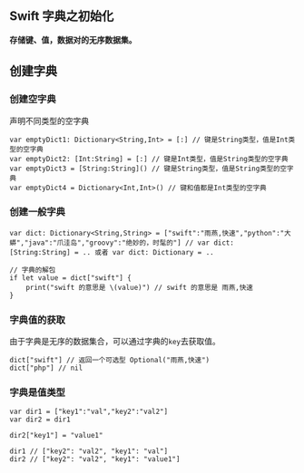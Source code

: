 ## Swift 字典之初始化

**存储键、值，数据对的无序数据集。**

## 创建字典

### 创建空字典
声明不同类型的空字典
```
var emptyDict1: Dictionary<String,Int> = [:] // 键是String类型，值是Int类型的空字典
var emptyDict2: [Int:String] = [:] // 键是Int类型，值是String类型的空字典
var emptyDict3 = [String:String]() // 键是String类型，值是String类型的空字典
var emptyDict4 = Dictionary<Int,Int>() // 键和值都是Int类型的空字典
```

### 创建一般字典
```
var dict: Dictionary<String,String> = ["swift":"雨燕,快速","python":"大蟒","java":"爪洼岛","groovy":"绝妙的，时髦的"] // var dict: [String:String] = .. 或者 var dict: Dictionary = .. 

// 字典的解包
if let value = dict["swift"] {
    print("swift 的意思是 \(value)") // swift 的意思是 雨燕,快速
}
```


### 字典值的获取
由于字典是无序的数据集合，可以通过字典的`key`去获取值。
```
dict["swift"] // 返回一个可选型 Optional("雨燕,快速")
dict["php"] // nil
```

### 字典是值类型
```
var dir1 = ["key1":"val","key2":"val2"]
var dir2 = dir1

dir2["key1"] = "value1"

dir1 // ["key2": "val2", "key1": "val"]
dir2 // ["key2": "val2", "key1": "value1"]
```




